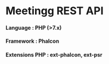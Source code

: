 # Meetingg REST API
#### Language : PHP (>7.x)
#### Framework : Phalcon
#### Extensions PHP : ext-phalcon, ext-psr